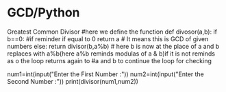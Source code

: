 # GCD/Python
Greatest Common Divisor
#here we define the function
def divosor(a,b):
  if b==0:            #if reminder if equal to 0
     return a          # It means this is GCD of given numbers
  else:
    return divisor(b,a%b)       # here b is now at the place of a and b replaces with a%b(here a%b reminds modulas of a & b)if it is not reminds as o the loop returns again to                                       #a and b to continue the loop for checking
  
num1=int(input("Enter the First Number :"))
num2=int(input("Enter the Second Number :"))
print(divisor(num1,num2))
